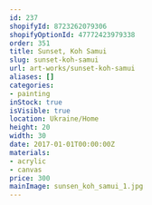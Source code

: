 ```yaml
---
id: 237
shopifyId: 8723262079306
shopifyOptionId: 47772423979338
order: 351
title: Sunset, Koh Samui
slug: sunset-koh-samui
url: art-works/sunset-koh-samui
aliases: []
categories:
- painting
inStock: true
isVisible: true
location: Ukraine/Home
height: 20
width: 30
date: 2017-01-01T00:00:00Z
materials:
- acrylic
- canvas
price: 300
mainImage: sunsen_koh_samui_1.jpg
---
```

